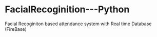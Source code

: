 # FacialRecoginition---Python
Facial Recoginiton based attendance system with Real time Database (FireBase)
